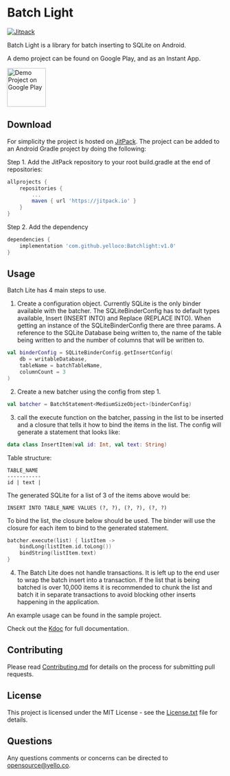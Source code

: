 Batch Light
=====

[![Jitpack](https://jitpack.io/v/yelloco/Batchlight.svg)](https://jitpack.io/#yelloco/Batchlight)

Batch Light is a library for batch inserting to SQLite on Android.

A demo project can be found on Google Play, and as an Instant App.

<a href='https://play.google.com/store/apps/details?id=com.ryancasler.db.batchinsertdemo&launch=true'>
<img alt='Demo Project on Google Play' src='https://play.google.com/intl/en_us/badges/images/generic/en_badge_web_generic.png' height=90px/>
</a>

## Download

For simplicity the project is hosted on [JitPack](https://jitpack.io/). The project can be added to an Android Gradle 
project by doing the following:

Step 1. Add the JitPack repository to your root build.gradle at the end of repositories:
```groovy
allprojects {
	repositories {
		...
	    maven { url 'https://jitpack.io' }
	}
}
```
Step 2. Add the dependency
```groovy
dependencies {
	implementation 'com.github.yelloco:Batchlight:v1.0'
}
```

## Usage
Batch Lite has 4 main steps to use.

1. Create a configuration object. Currently SQLite is the only binder available with the batcher. 
The SQLiteBinderConfig has to default types available, Insert (INSERT INTO) and Replace (REPLACE INTO). When getting
an instance of the SQLiteBinderConfig there are three params. A reference to the SQLite Database being written to, 
the name of the table being written to and the number of columns that will be written to.

```kotlin
val binderConfig = SQLiteBinderConfig.getInsertConfig(
    db = writableDatabase,
    tableName = batchTableName,
    columnCount = 3
)
```

2. Create a new batcher using the config from step 1.

```kotlin
val batcher = BatchStatement<MediumSizeObject>(binderConfig)
```

3. call the execute function on the batcher, passing in the list to be inserted and a closure that tells it how to bind 
the items in the list. The config will generate a statement that looks like:
      
```kotlin
data class InsertItem(val id: Int, val text: String)
```

Table structure:
```
TABLE_NAME
-----------
id | text | 
```

The generated SQLite for a list of 3 of the items above would be:

```roomsql
INSERT INTO TABLE_NAME VALUES (?, ?), (?, ?), (?, ?)
```

To bind the list, the closure below should be used. The binder will use the closure for each item to bind to the generated 
statement.

```kotlin
batcher.execute(list) { listItem ->
    bindLong(listItem.id.toLong())
    bindString(listItem.text)
}
```

4. The Batch Lite does not handle transactions. It is left up to the end user to wrap the batch
insert into a transaction. If the list that is being batched is over 10,000 items it is recommended to chunk the list
and batch it in separate transactions to avoid blocking other inserts happening in the application. 

An example usage can be found in the sample project. 

Check out the [Kdoc](https://yelloco.github.io/Batchlight) for full documentation.

## Contributing

Please read [Contributing.md](CONTRIBUTING.md) for details on the process for submitting pull requests.

## License

This project is licensed under the MIT License - see the [License.txt](LICENSE.txt) file for details.

## Questions

Any questions comments or concerns can be directed to opensource@yello.co. 
